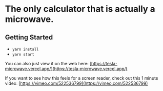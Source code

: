 # The only calculator that is actually a microwave.

## Getting Started
- `yarn install`
- `yarn start`

You can also just view it on the web here: [https://tesla-microwave.vercel.app/](https://tesla-microwave.vercel.app/)

If you want to see how this feels for a screen reader, check out this 1 minute video: [https://vimeo.com/522536799](https://vimeo.com/522536799)
